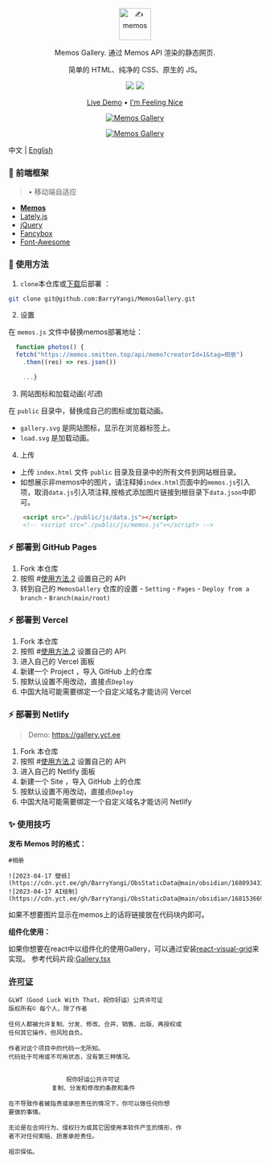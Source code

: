 <p align="center"><a href="https://usememos.com"><img height="64px" src="https://raw.githubusercontent.com/BarryYangi/MemosGallery/master/public/logo-full.webp" alt="✍️ memos" /></a></p>

<p align="center">Memos Gallery. 通过 Memos API 渲染的静态网页.</p>
<p align="center">简单的 HTML、纯净的 CSS、原生的 JS。</p>

<p align="center">
  <img src="https://img.shields.io/badge/Memos-Gallery-orange" />
  <img src="https://img.shields.io/badge/Author-Barry-brightgreen" />
</p>

<p align="center">
  <a href="https://gallery.yct.ee/">Live Demo</a> •
  <a href="https://www.barryi.me/personal/memosp/" target="_blank" rel="noopener noreferrer" class="pure-menu-link">I'm Feeling Nice</a>
</p>

<p align="center">
  <a href="https://gallery.yct.ee/" target="_blank"><img alt="Memos Gallery" src="https://raw.githubusercontent.com/BarryYangi/MemosGallery/master/screenshot.png"></a>
</p>
<p align="center">
  <a href="https://gallery.yct.ee/" target="_blank"><img alt="Memos Gallery" src="https://raw.githubusercontent.com/BarryYangi/MemosGallery/master/screenshot.gif"></a>
</p>

中文 | [English](./README.md)

### :construction: 前端框架

> • 移动端自适应  

- [**Memos**](https://github.com/usememos/memos)
- [Lately.js](https://github.com/Tokinx/lately)
- [jQuery](https://github.com/jquery/jquery)
- [Fancybox](https://github.com/fancyapps/fancybox)
- [Font-Awesome](https://github.com/FortAwesome/Font-Awesome)

### :rocket: 使用方法

1. `clone`本仓库或[下载](https://github.com/BarryYangi/MemosGallery/archive/refs/heads/master.zip)后部署 ：

```bash
git clone git@github.com:BarryYangi/MemosGallery.git
```

2. 设置

在 `memos.js` 文件中替换memos部署地址：

```javascript
  function photos() {
  fetch("https://memos.smitten.top/api/memo?creatorId=1&tag=相册")
    .then((res) => res.json())
    
    ...}
```

3. 网站图标和加载动画(*可选*)

 在 `public` 目录中，替换成自己的图标或加载动画。

- `gallery.svg` 是网站图标，显示在浏览器标签上。
- `load.svg` 是加载动画。

4. 上传

- 上传 `index.html` 文件 `public` 目录及目录中的所有文件到网站根目录。
- 如想展示非memos中的图片，请注释掉`index.html`页面中的`memos.js`引入项，取消`data.js`引入项注释,按格式添加图片链接到根目录下`data.json`中即可。

```html
    <script src="./public/js/data.js"></script>
    <!-- <script src="./public/js/memos.js"></script> -->
```

### :zap: 部署到 GitHub Pages

1. Fork 本仓库
2. 按照 #[使用方法.2]() 设置自己的 API
3. 转到自己的 `MemosGallery` 仓库的设置 - `Setting` - `Pages` - `Deploy from a branch` - `Branch(main/root)`

### :zap: 部署到 Vercel

1. Fork 本仓库
2. 按照 #[使用方法.2]() 设置自己的 API
3. 进入自己的 Vercel 面板
4. 新建一个 Project ，导入 GitHub 上的仓库
5. 按默认设置不用改动，直接点`Deploy`
6. 中国大陆可能需要绑定一个自定义域名才能访问 Vercel

### :zap: 部署到 Netlify

> Demo: <https://gallery.yct.ee>

1. Fork 本仓库
2. 按照 #[使用方法.2]() 设置自己的 API
3. 进入自己的 Netlify 面板
4. 新建一个 Site ，导入 GitHub 上的仓库
5. 按默认设置不用改动，直接点`Deploy`
6. 中国大陆可能需要绑定一个自定义域名才能访问 Netlify

### :sparkles: 使用技巧

**发布 Memos 时的格式：**

```
#相册 

![2023-04-17 壁纸](https://cdn.yct.ee/gh/BarryYangi/ObsStaticData@main/obsidian/16809343100005b75gn.jpg)
![2023-04-17 AI绘制](https://cdn.yct.ee/gh/BarryYangi/ObsStaticData@main/obsidian/1681536694000vdr30v.png)

```

如果不想要图片显示在memos上的话将链接放在代码块内即可。

**组件化使用：**

如果你想要在react中以组件化的使用Gallery，可以通过安装[react-visual-grid](https://github.com/prabhuignoto/react-visual-grid)来实现。
参考代码片段:[Gallery.tsx](https://github.com/BarryYangi/Admin-Dashboard-React/blob/master/src/components/Gallery/Gallery.tsx)




### [许可证](https://github.com/me-shaon/GLWTPL)

```
GLWT（Good Luck With That，祝你好运）公共许可证
版权所有© 每个人，除了作者

任何人都被允许复制、分发、修改、合并、销售、出版、再授权或
任何其它操作，但风险自负。

作者对这个项目中的代码一无所知。
代码处于可用或不可用状态，没有第三种情况。


                祝你好运公共许可证
            复制、分发和修改的条款和条件

在不导致作者被指责或承担责任的情况下，你可以做任何你想
要做的事情。

无论是在合同行为、侵权行为或其它因使用本软件产生的情形，作
者不对任何索赔、损害承担责任。

祖宗保佑。
```